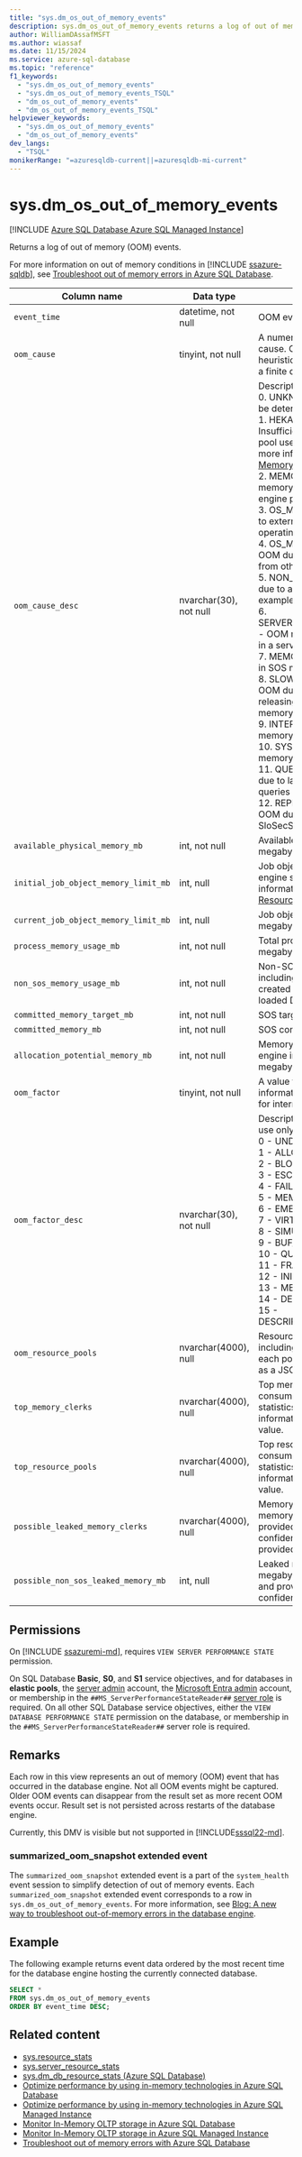 ```yaml
---
title: "sys.dm_os_out_of_memory_events"
description: sys.dm_os_out_of_memory_events returns a log of out of memory (OOM) events, including a predicted out of memory cause.
author: WilliamDAssafMSFT
ms.author: wiassaf
ms.date: 11/15/2024
ms.service: azure-sql-database
ms.topic: "reference"
f1_keywords:
  - "sys.dm_os_out_of_memory_events"
  - "sys.dm_os_out_of_memory_events_TSQL"
  - "dm_os_out_of_memory_events"
  - "dm_os_out_of_memory_events_TSQL"
helpviewer_keywords:
  - "sys.dm_os_out_of_memory_events"
  - "dm_os_out_of_memory_events"
dev_langs:
  - "TSQL"
monikerRange: "=azuresqldb-current||=azuresqldb-mi-current"
---
```

# sys.dm_os_out_of_memory_events

[!INCLUDE [Azure SQL Database Azure SQL Managed Instance](../../includes/applies-to-version/asdb-asdbmi.md)]

Returns a log of out of memory (OOM) events.

For more information on out of memory conditions in [!INCLUDE [ssazure-sqldb](../../includes/ssazure-sqldb.md)], see [Troubleshoot out of memory errors in Azure SQL Database](/azure/azure-sql/database/troubleshoot-memory-errors-issues).

| Column name | Data type | Description |
|-------------|---------------|-----------------|
| `event_time` | datetime, not null  | OOM event time. |
| `oom_cause` | tinyint, not null | A numeric value indicating OOM root cause. OOM cause is determined by a heuristic algorithm and is provided with a finite degree of confidence. |
| `oom_cause_desc` | nvarchar(30), not null | Description of `oom_cause`, one of:<BR>0. UNKNOWN -  OOM cause could not be determined<BR>1. HEKATON_POOL_MEMORY_LOW - Insufficient memory in the resource pool used for In-Memory OLTP. For more information, see [Monitor In-Memory OLTP](/azure/azure-sql/database/in-memory-oltp-monitor-space?view=azuresql-db&preserve-view=true).<BR>2. MEMORY_LOW - Insufficient memory available to the database engine process<BR>3. OS_MEMORY_PRESSURE - OOM due to external memory pressure from the operating system<BR>4. OS_MEMORY_PRESSURE_SQL - OOM due to external memory pressure from other database engine instance(s)<BR>5. NON_SOS_MEMORY_LEAK - OOM due to a leak in non-SOS memory, for example, loaded modules<BR>6. SERVERLESS_MEMORY_RECLAMATION - OOM related to memory reclamation in a serverless database<BR>7. MEMORY_LEAK - OOM due to a leak in SOS memory<BR>8. SLOW_BUFFER_POOL_SHRINK - OOM due to the buffer pool not releasing memory fast enough under memory pressure<BR>9. INTERNAL_POOL - Insufficient memory in the internal resource pool<BR>10. SYSTEM_POOL - Insufficient memory in a system resource pool<BR>11. QUERY_MEMORY_GRANTS - OOM due to large memory grants held by queries<BR>12. REPLICAS_AND_AVAILABILITY - OOM due to workloads in SloSecSharedPool resource pool |
| `available_physical_memory_mb` | int, not null | Available physical memory, in megabytes. |
| `initial_job_object_memory_limit_mb` |int, null | Job object memory limit on database engine startup, in megabytes. For more information on Job Objects, see [Resource governance](/azure/azure-sql/database/resource-limits-logical-server#resource-governance). |
| `current_job_object_memory_limit_mb` | int, null | Job object current memory limit, in megabytes. |
| `process_memory_usage_mb` | int, not null | Total process memory usage in megabytes by the instance. |
| `non_sos_memory_usage_mb` | int, not null | Non-SOS usage in megabytes, including SOS created threads, threads created by non-SOS components, loaded DLLs, etc. |
| `committed_memory_target_mb` | int, not null | SOS target memory in megabytes. |
| `committed_memory_mb` | int, not null | SOS committed memory in megabytes. |
| `allocation_potential_memory_mb` | int, not null | Memory available to the database engine instance for new allocations, in megabytes. |
| `oom_factor` | tinyint, not null | A value that provides additional information related to the OOM event, for internal use only. |
| `oom_factor_desc` | nvarchar(30), not null | Description of `oom_factor`. For internal use only. One of:<BR>0 - UNDEFINED<BR>1 - ALLOCATION_POTENTIAL<BR>2 - BLOCK_ALLOCATOR<BR>3 - ESCAPE_TIMEOUT<BR>4 - FAIL_FAST<BR>5 - MEMORY_POOL<BR>6 - EMERGENCY_ALLOCATOR<BR>7 - VIRTUAL_ALLOC<BR>8 - SIMULATED<BR>9 - BUF_ALLOCATOR<BR>10 - QUERY_MEM_QUEUE<BR>11 - FRAGMENT<BR>12 - INIT_DESCRIPTOR<BR>13 - MEMORY_POOL_PRESSURE<BR>14 - DESCRIPTOR_ALLOCATOR<BR>15 - DESCRIPTOR_ALLOCATOR_ESCAPE |
| `oom_resource_pools` | nvarchar(4000), null | Resource pools that are out of memory, including memory usage statistics for each pool. This information is provided as a JSON value. |
| `top_memory_clerks` | nvarchar(4000), null | Top memory clerks by memory consumption, including memory usage statistics for each clerk. This information is provided as a JSON value. |
| `top_resource_pools` |nvarchar(4000), null | Top resource pools by memory consumption, including memory usage statistics for each resource pool. This information is provided as a JSON value. |
| `possible_leaked_memory_clerks` | nvarchar(4000), null | Memory clerks that have leaked memory. Based on heuristics and provided with a finite degree of confidence. This information is provided as a JSON value. |
| `possible_non_sos_leaked_memory_mb` | int, null | Leaked non-SOS memory in megabytes, if any. Based on heuristics and provided with a finite degree of confidence. |

## Permissions

On [!INCLUDE [ssazuremi-md](../../includes/ssazuremi-md.md)], requires `VIEW SERVER PERFORMANCE STATE` permission.

On SQL Database **Basic**, **S0**, and **S1** service objectives, and for databases in **elastic pools**, the [server admin](/azure/azure-sql/database/logins-create-manage#existing-logins-and-user-accounts-after-creating-a-new-database) account, the [Microsoft Entra admin](/azure/azure-sql/database/authentication-aad-overview#administrator-structure) account, or membership in the `##MS_ServerPerformanceStateReader##` [server role](/azure/azure-sql/database/security-server-roles) is required. On all other SQL Database service objectives, either the `VIEW DATABASE PERFORMANCE STATE` permission on the database, or membership in the `##MS_ServerPerformanceStateReader##` server role is required.

## Remarks

Each row in this view represents an out of memory (OOM) event that has occurred in the database engine. Not all OOM events might be captured. Older OOM events can disappear from the result set as more recent OOM events occur. Result set is not persisted across restarts of the database engine.

Currently, this DMV is visible but not supported in [!INCLUDE[sssql22-md](../../includes/sssql22-md.md)].

### summarized_oom_snapshot extended event

The `summarized_oom_snapshot` extended event is a part of the `system_health` event session to simplify detection of out of memory events. Each `summarized_oom_snapshot` extended event corresponds to a row in `sys.dm_os_out_of_memory_events`. For more information, see [Blog: A new way to troubleshoot out-of-memory errors in the database engine](https://techcommunity.microsoft.com/t5/azure-sql-blog/a-new-way-to-troubleshoot-out-of-memory-errors-in-the-database/ba-p/3271926).

## Example

The following example returns event data ordered by the most recent time for the database engine hosting the currently connected database.

```sql
SELECT *
FROM sys.dm_os_out_of_memory_events
ORDER BY event_time DESC;
```

## Related content

 - [sys.resource_stats](../../relational-databases/system-catalog-views/sys-resource-stats-azure-sql-database.md)
 - [sys.server_resource_stats](../../relational-databases/system-catalog-views/sys-server-resource-stats-azure-sql-database.md)
 - [sys.dm_db_resource_stats (Azure SQL Database)](sys-dm-db-resource-stats-azure-sql-database.md?view=azuresqldb-current&preserve-view=true)
 - [Optimize performance by using in-memory technologies in Azure SQL Database](/azure/azure-sql/database/in-memory-oltp-overview?view=azuresql-db&preserve-view=true)
 - [Optimize performance by using in-memory technologies in Azure SQL Managed Instance](/azure/azure-sql/managed-instance/in-memory-oltp-overview?view=azuresql-mi&preserve-view=true)
 - [Monitor In-Memory OLTP storage in Azure SQL Database](/azure/azure-sql/database/in-memory-oltp-monitor-space?view=azuresql-db&preserve-view=true)
 - [Monitor In-Memory OLTP storage in Azure SQL Managed Instance](/azure/azure-sql/managed-instance/in-memory-oltp-monitor-space?view=azuresql-mi&preserve-view=true)
 - [Troubleshoot out of memory errors with Azure SQL Database](/azure/azure-sql/database/troubleshoot-memory-errors-issues)
